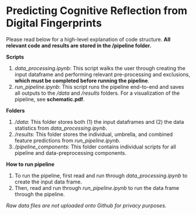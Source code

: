 # Predicting Cognitive Reflection from Digital Fingerprints

Please read below for a high-level explanation of code structure. **All relevant code and results are stored in the /pipeline folder.**

**Scripts**
1. *data_processing.ipynb*: This script walks the user through creating the input dataframe and performing relevant pre-processing and exclusions, **which must be completed before running the pipeline**. 
2. *run_pipeline.ipynb*: This script runs the pipeline end-to-end and saves all outputs to the */data* and */results* folders. For a visualization of the pipeline, see **schematic.pdf**.

**Folders**
1. */data*: This folder stores both (1) the input dataframes and (2) the data statistics from *data_processing.ipynb*.
2. */results*: This folder stores the individual, umbrella, and combined feature predictions from *run_pipeline.ipynb*.
3. */pipeline_components*: This folder contains individual scripts for all pipeline and data-preprocessing components.

**How to run pipeline**
1. To run the pipeline, first read and run through *data_processing.ipynb* to create the input data frame. 
2. Then, read and run through *run_pipeline.ipynb* to run the data frame through the pipeline.

*Raw data files are not uploaded onto Github for privacy purposes.*
